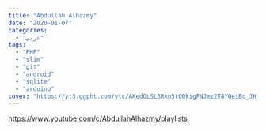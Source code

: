 ```yaml
---
title: "Abdullah Alhazmy"
date: "2020-01-07"
categories:
  - "عربي"
tags:
  - "PHP"
  - "slim"
  - "git"
  - "android"
  - "sqlite"
  - "arduino"
cover: "https://yt3.ggpht.com/ytc/AKedOLSL6Rkn5tO0kigFNJmz2T4YQeiBc_JHfkPCmDBaiOI=s88-c-k-c0x00ffffff-no-rj"
---
```


https://www.youtube.com/c/AbdullahAlhazmy/playlists
